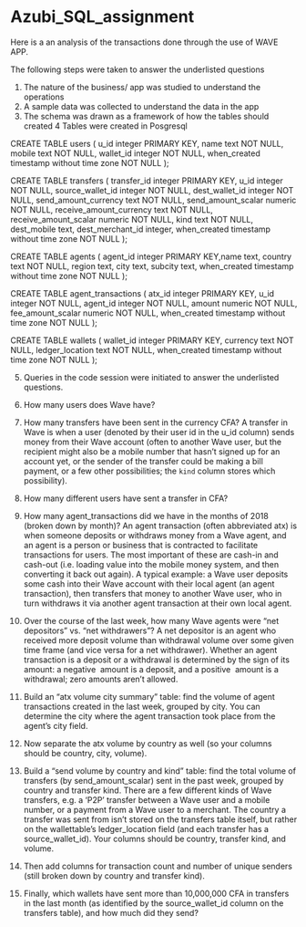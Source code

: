 # Azubi_SQL_assignment

Here is a an analysis of the transactions done through the use of WAVE APP. 

The following steps were taken to answer the underlisted questions
1. The nature of the business/ app was studied to understand the operations
2. A sample data was collected to understand the data in the app
3. The schema was drawn as a framework of how the tables should created
4 Tables were created in Posgresql 

CREATE TABLE users (
u_id integer PRIMARY KEY,
name text NOT NULL,
mobile text NOT NULL,
wallet_id integer NOT NULL,
when_created timestamp without time zone NOT NULL
);

CREATE TABLE transfers (
transfer_id integer PRIMARY KEY,
u_id integer NOT NULL,
source_wallet_id integer NOT NULL,
dest_wallet_id integer NOT NULL,
send_amount_currency text NOT NULL,
send_amount_scalar numeric NOT NULL,
receive_amount_currency text NOT NULL,
receive_amount_scalar numeric NOT NULL,
kind text NOT NULL,
dest_mobile text,
dest_merchant_id integer,
when_created timestamp without time zone NOT NULL
);

CREATE TABLE agents (
agent_id integer PRIMARY KEY,name text,
country text NOT NULL,
region text,
city text,
subcity text,
when_created timestamp without time zone NOT NULL
);

CREATE TABLE agent_transactions (
atx_id integer PRIMARY KEY,
u_id integer NOT NULL,
agent_id integer NOT NULL,
amount numeric NOT NULL,
fee_amount_scalar numeric NOT NULL,
when_created timestamp without time zone NOT NULL
);

CREATE TABLE wallets (
wallet_id integer PRIMARY KEY,
currency text NOT NULL,
ledger_location text NOT NULL,
when_created timestamp without time zone NOT NULL
);


5. Queries in the code  session were initiated to answer the underlisted questions.

1. How many users does Wave have?

2. How many transfers have been sent in the currency CFA? A transfer in Wave is when a
user (denoted by their user id in the u_id column) sends money from their Wave account
(often to another Wave user, but the recipient might also be a mobile number that hasn’t
signed up for an account yet, or the sender of the transfer could be making a bill
payment, or a few other possibilities; the `kind` column stores which possibility).

3. How many different users have sent a transfer in CFA?
4. How many agent_transactions did we have in the months of 2018 (broken down by
month)? An agent transaction (often abbreviated atx) is when someone deposits or
withdraws money from a Wave agent, and an agent is a person or business that is
contracted to facilitate transactions for users. The most important of these are cash-in
and cash-out (i.e. loading value into the mobile money system, and then converting it
back out again). A typical example: a Wave user deposits some cash into their Wave
account with their local agent (an agent transaction), then transfers that money to
another Wave user, who in turn withdraws it via another agent transaction at their own
local agent.
5. Over the course of the last week, how many Wave agents were “net depositors” vs. “net
withdrawers”? A net depositor is an agent who received more deposit volume than
withdrawal volume over some given time frame (and vice versa for a net withdrawer).
Whether an agent transaction is a deposit or a withdrawal is determined by the sign of its
amount: a ​negative ​ amount is a deposit, and a ​positive ​ amount is a withdrawal; zero
amounts aren’t allowed.
6. Build an “atx volume city summary” table: find the volume of agent transactions created
in the last week, grouped by city. You can determine the city where the agent transaction
took place from the agent’s city field.
7. Now separate the atx volume by country as well (so your columns should be country,
city, volume).
8. Build a “send volume by country and kind” table: find the total volume of transfers (by
send_amount_scalar) sent in the past week, grouped by country and transfer kind. There
are a few different kinds of Wave transfers, e.g. a ‘P2P’ transfer between a Wave user
and a mobile number, or a payment from a Wave user to a merchant. The country a
transfer was sent from isn’t stored on the transfers table itself, but rather on the wallettable’s ledger_location field (and each transfer has a source_wallet_id). Your columns
should be country, transfer kind, and volume.
9. Then add columns for transaction count and number of unique senders (still broken
down by country and transfer kind).
10. Finally, which wallets have sent more than 10,000,000 CFA in transfers in the last month
(as identified by the source_wallet_id column on the transfers table), and how much did
they send?
